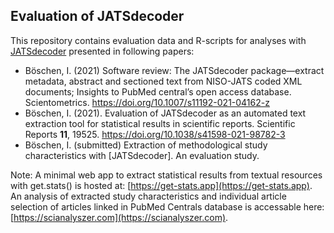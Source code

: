 ## Evaluation of JATSdecoder
This repository contains evaluation data and R-scripts for analyses with [JATSdecoder](https://github.com/ingmarboeschen/JATSdecoder) presented in following papers:
- Böschen, I. (2021) Software review: The JATSdecoder package—extract metadata, abstract and sectioned text from NISO-JATS coded XML documents; Insights to PubMed central’s open access database. Scientometrics. https://doi.org/10.1007/s11192-021-04162-z
- Böschen, I. (2021). Evaluation of JATSdecoder as an automated text extraction tool for statistical results in scientific reports. Scientific Reports **11**, 19525. https://doi.org/10.1038/s41598-021-98782-3
- Böschen, I. (submitted) Extraction of methodological study characteristics with [JATSdecoder]. An evaluation study.
 
Note: 
A minimal web app to extract statistical results from textual resources with get.stats() is hosted at:
[https://get-stats.app](https://get-stats.app).
An analysis of extracted study characteristics and individual article selection of articles linked in PubMed Centrals database is accessable here:
[https://scianalyszer.com](https://scianalyszer.com).
